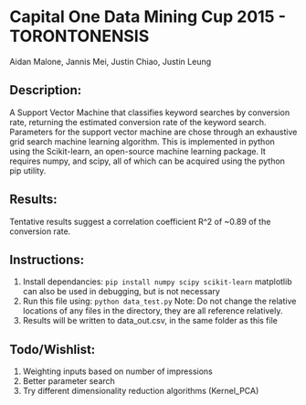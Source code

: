 Capital One Data Mining Cup 2015 - TORONTONENSIS
======
Aidan Malone, Jannis Mei, Justin Chiao, Justin Leung


Description:
------------
A Support Vector Machine that classifies keyword searches by conversion rate,
returning the estimated conversion rate of the keyword search.
Parameters for the support vector machine are chose through an exhaustive 
grid search machine learning algorithm.
This is implemented in python using the Scikit-learn, an open-source machine 
learning package. It requires numpy, and scipy, all of which can be acquired
using the python pip utility.


Results:
----------
Tentative results suggest a correlation coefficient R^2 of ~0.89 of the
conversion rate.


Instructions:
------------
1. Install dependancies: `pip install numpy scipy scikit-learn` matplotlib can also be used in debugging, but is not necessary
2. Run this file using: `python data_test.py` Note: Do not change the relative locations of any files in the directory, they are all reference relatively.
3. Results will be written to data_out.csv, in the same folder as this file



Todo/Wishlist:
------------
1. Weighting inputs based on number of impressions
2. Better parameter search
3. Try different dimensionality reduction algorithms (Kernel_PCA)

